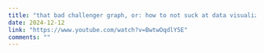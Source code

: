 ```yaml
---
title: "that bad challenger graph, or: how to not suck at data visualization"
date: 2024-12-12
link: "https://www.youtube.com/watch?v=BwtwOqdlY5E"
comments: ""
---
```



